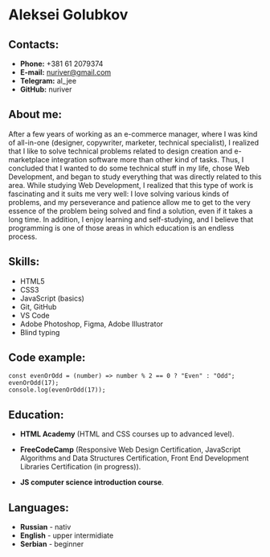 # Aleksei Golubkov 

## Contacts: ##
* **Phone:** +381 61 2079374
* **E-mail:** nuriver@gmail.com
* **Telegram:** al_jee
* **GitHub:** nuriver

## About me:
After a few years of working as an e-commerce manager, where I was kind of all-in-one (designer, copywriter, marketer, technical specialist), I realized that I like to solve technical problems related to design creation and e-marketplace integration software more than other kind of tasks. Thus, I concluded that I wanted to do some technical stuff in my life, chose Web Development, and began to study everything that was directly related to this area. While studying Web Development, I realized that this type of work is fascinating and it suits me very well: I love solving various kinds of problems, and my perseverance and patience allow me to get to the very essence of the problem being solved and find a solution, even if it takes a long time. In addition, I enjoy learning and self-studying, and I believe that programming is one of those areas in which education is an endless process. 


## Skills:
* HTML5
* CSS3
* JavaScript (basics)
* Git, GitHub
* VS Code
* Adobe Photoshop, Figma, Adobe Illustrator
* Blind typing

## Code example:
``````
const evenOrOdd = (number) => number % 2 == 0 ? "Even" : "Odd";
evenOrOdd(17);
console.log(evenOrOdd(17));
``````
## Education:
* **HTML Academy** (HTML and CSS courses up to advanced level).

* **FreeCodeCamp** (Responsive Web Design Certification, JavaScript Algorithms and Data Structures Certification, Front End Development Libraries Certification (in progress)).

* **JS computer science introduction course**.

## Languages:
* **Russian** - nativ
* **English** - upper intermidiate
* **Serbian** - beginner
